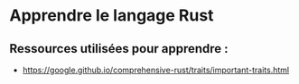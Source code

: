 # Apprendre le langage Rust

## Ressources utilisées pour apprendre : 
- https://google.github.io/comprehensive-rust/traits/important-traits.html